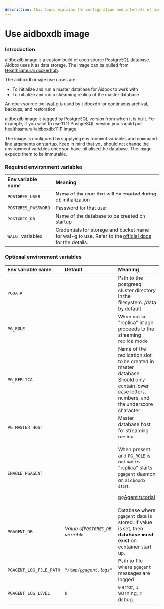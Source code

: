 ```yaml
---
description: this topic explains the configuration and internals of aidboxdb image
---
```


# Use aidboxdb image

### Introduction

aidboxdb image is a custom build of open source PostgreSQL database. Aidbox uses it as data storage. The image can be pulled from [HealthSamurai dockerhub](https://hub.docker.com/r/healthsamurai/aidboxdb/tags?page=1&ordering=last_updated). 

The aidboxdb image use cases are:

* To initialize and run a master database for Aidbox to work with
* To initialize and run a streaming replica of the master database

An open source tool [wal-g](https://github.com/wal-g/wal-g) is used by aidboxdb for continuous archival, backups, and restoration.

aidboxdb image is tagged by PostgreSQL version from which it is built. For example, if you want to use 11.11 PostgreSQL version you should pull healthsamurai/aidboxdb:11.11 image.

The image is configured by supplying environment variables and command line arguments on startup. Keep in mind that you should not change the environment variables once you have initialised the database. The image expects them to be immutable.

### Required environment variables

| Env variable name | Meaning |
| :--- | :--- |
| `POSTGRES_USER` | Name of the user that will be created during db initialization |
| `POSTGRES_PASSWORD` | Password for that user |
| `POSTGRES_DB` | Name of the database to be created on startup |
| `WALG_` variables | Credentials for storage and bucket name for wal-g to use. Refer to the [official docs](https://github.com/wal-g/wal-g#configuration) for the details. |

### Optional environment variables

<table>
  <thead>
    <tr>
      <th style="text-align:left">Env variable name</th>
      <th style="text-align:left">Default</th>
      <th style="text-align:left">Meaning</th>
    </tr>
  </thead>
  <tbody>
    <tr>
      <td style="text-align:left"><code>PGDATA</code>
      </td>
      <td style="text-align:left"></td>
      <td style="text-align:left">Path to the postgresql cluster directory in the filesystem. /data by default.</td>
    </tr>
    <tr>
      <td style="text-align:left"><code>PG_ROLE</code>
      </td>
      <td style="text-align:left"></td>
      <td style="text-align:left">When set to &quot;replica&quot; image proceeds to the streaming replica
        mode</td>
    </tr>
    <tr>
      <td style="text-align:left"><code>PG_REPLICA</code>
      </td>
      <td style="text-align:left"></td>
      <td style="text-align:left">Name of the replication slot to be created in master database. Should
        only contain lower case letters, numbers, and the underscore character.</td>
    </tr>
    <tr>
      <td style="text-align:left"><code>PG_MASTER_HOST</code>
      </td>
      <td style="text-align:left"></td>
      <td style="text-align:left">Master database host for streaming replica</td>
    </tr>
    <tr>
      <td style="text-align:left"><code>ENABLE_PGAGENT</code>
      </td>
      <td style="text-align:left"></td>
      <td style="text-align:left">
        <p>When present and <code>PG_ROLE</code> is not set to &quot;replica&quot;
          starts <code>pgagent</code> daemon on <code>aidboxdb</code> start.</p>
        <p><a href="../../app-development-guides/tutorials/working-wih-pgagent.md">pgAgent tutorial</a>
        </p>
      </td>
    </tr>
    <tr>
      <td style="text-align:left"><code>PGAGENT_DB</code>
      </td>
      <td style="text-align:left"><em>Value of<code>POSTGRES_DB </code>variable</em>
      </td>
      <td style="text-align:left">Database where <code>pgagent</code> data is stored. If value is set, then <b>database must exist</b> on
        container start up.</td>
    </tr>
    <tr>
      <td style="text-align:left"><code>PGAGENT_LOG_FILE_PATH</code>
      </td>
      <td style="text-align:left"><em><code>&quot;/tmp/pgagent.logs&quot;</code></em>
      </td>
      <td style="text-align:left">Path to file where <code>pgagent</code> messages are logged</td>
    </tr>
    <tr>
      <td style="text-align:left"><code>PGAGENT_LOG_LEVEL</code>
      </td>
      <td style="text-align:left"><em><code>0</code></em>
      </td>
      <td style="text-align:left"><code>0</code> error, <code>1</code> warning, <code>2</code> debug.</td>
    </tr>
  </tbody>
</table>



